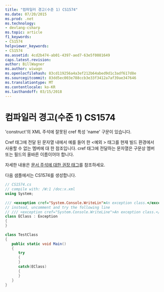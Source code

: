 ```yaml
---
title: "컴파일러 경고(수준 1) CS1574"
ms.date: 07/20/2015
ms.prod: .net
ms.technology:
- devlang-csharp
ms.topic: article
f1_keywords:
- CS1574
helpviewer_keywords:
- CS1574
ms.assetid: 4cd2b474-ab01-4397-aed7-63e5f0081649
caps.latest.revision: 
author: BillWagner
ms.author: wiwagn
ms.openlocfilehash: 83cd119256a4a3ef212b64abed9d1c3adf617d8e
ms.sourcegitcommit: 83dd5ec003e788ccb3e33f3412a7af39ae347646
ms.translationtype: MT
ms.contentlocale: ko-KR
ms.lasthandoff: 03/15/2018
---
```

# <a name="compiler-warning-level-1-cs1574"></a>컴파일러 경고(수준 1) CS1574
'construct'의 XML 주석에 잘못된 cref 특성 'name' 구문이 있습니다.  
  
 Cref 태그에 전달 된 문자열 내에서 예를 들어 한 \<예외 > 태그를 현재 빌드 환경에서 사용할 수 없는 멤버에 대 한 참조입니다. cref 태그에 전달하는 문자열은 구문상 멤버 또는 필드의 올바른 이름이어야 합니다.  
  
 자세한 내용은 [문서 주석에 대한 권장 태그](../../csharp/programming-guide/xmldoc/recommended-tags-for-documentation-comments.md)를 참조하세요.  
  
 다음 샘플에서는 CS1574를 생성합니다.  
  
```csharp  
// CS1574.cs  
// compile with: /W:1 /doc:x.xml  
using System;  
  
/// <exception cref="System.Console.WriteLin">An exception class.</exception>   // CS1574  
// instead, uncomment and try the following line  
// /// <exception cref="System.Console.WriteLine">An exception class.</exception>  
class EClass : Exception  
{  
}  
  
class TestClass  
{  
   public static void Main()  
   {  
      try  
      {  
      }  
      catch(EClass)  
      {  
      }  
   }  
}  
```
